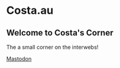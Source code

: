 # Costa.au

## Welcome to Costa's Corner
The a small corner on the interwebs!

<a rel="me" href="https://ioc.exchange/@co5ta"></a>
<a rel="me" href="https://infosec.exchange/@costa">Mastodon</a>
<a rel="me" href="https://twit.social/@costa"></a>